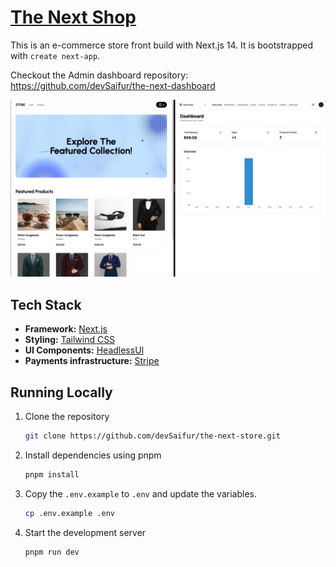 # [The Next Shop](https://the-next-shop-store.vercel.app/)

This is an e-commerce store front build with Next.js 14. It is bootstrapped with `create next-app`.

Checkout the Admin dashboard repository: https://github.com/devSaifur/the-next-dashboard

[![The Next Shop | Store](./public/images/screenshot.png)](the-next-shop-store.vercel.app/)

## Tech Stack

- **Framework:** [Next.js](https://nextjs.org)
- **Styling:** [Tailwind CSS](https://tailwindcss.com)
- **UI Components:** [HeadlessUI](https://headlessui.com/)
- **Payments infrastructure:** [Stripe](https://stripe.com)

## Running Locally

1. Clone the repository

   ```bash
   git clone https://github.com/devSaifur/the-next-store.git
   ```

2. Install dependencies using pnpm

   ```bash
   pnpm install
   ```

3. Copy the `.env.example` to `.env` and update the variables.

   ```bash
   cp .env.example .env
   ```

4. Start the development server

   ```bash
   pnpm run dev
   ```
